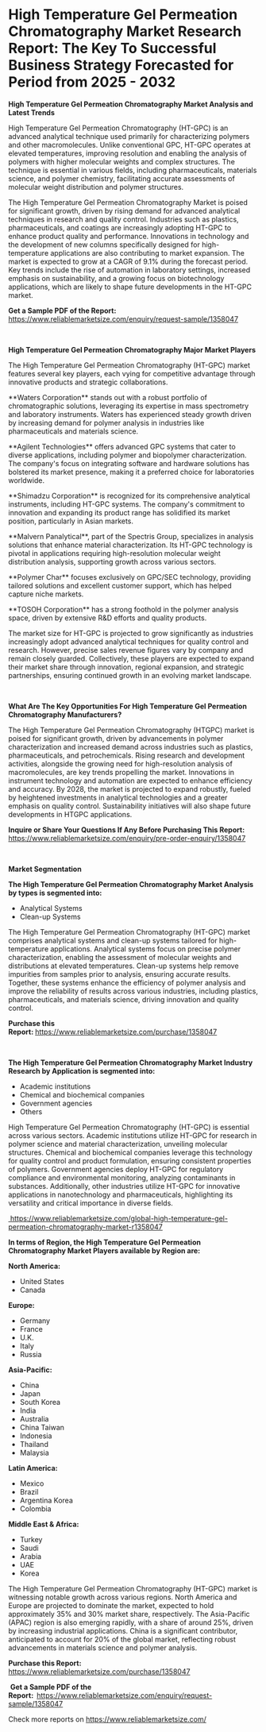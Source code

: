 <p><h1>High Temperature Gel Permeation Chromatography Market Research Report: The Key To Successful Business Strategy Forecasted for Period from 2025 - 2032</h1></p><p><strong>High Temperature Gel Permeation Chromatography Market Analysis and Latest Trends</strong></p>
<p><p>High Temperature Gel Permeation Chromatography (HT-GPC) is an advanced analytical technique used primarily for characterizing polymers and other macromolecules. Unlike conventional GPC, HT-GPC operates at elevated temperatures, improving resolution and enabling the analysis of polymers with higher molecular weights and complex structures. The technique is essential in various fields, including pharmaceuticals, materials science, and polymer chemistry, facilitating accurate assessments of molecular weight distribution and polymer structures.</p><p>The High Temperature Gel Permeation Chromatography Market is poised for significant growth, driven by rising demand for advanced analytical techniques in research and quality control. Industries such as plastics, pharmaceuticals, and coatings are increasingly adopting HT-GPC to enhance product quality and performance. Innovations in technology and the development of new columns specifically designed for high-temperature applications are also contributing to market expansion. The market is expected to grow at a CAGR of 9.1% during the forecast period. Key trends include the rise of automation in laboratory settings, increased emphasis on sustainability, and a growing focus on biotechnology applications, which are likely to shape future developments in the HT-GPC market.</p></p>
<p><strong>Get a Sample PDF of the Report:&nbsp;</strong> <a href="https://www.reliablemarketsize.com/enquiry/request-sample/1358047?utm_campaign=1197&utm_medium=2&utm_source=Github&utm_content=ia&utm_term=16022025&utm_id=high-temperature-gel-permeation-chromatography">https://www.reliablemarketsize.com/enquiry/request-sample/1358047</a></p>
<p>&nbsp;</p>
<p><strong>High Temperature Gel Permeation Chromatography Major Market Players</strong></p>
<p><p>The High Temperature Gel Permeation Chromatography (HT-GPC) market features several key players, each vying for competitive advantage through innovative products and strategic collaborations. </p><p>**Waters Corporation** stands out with a robust portfolio of chromatographic solutions, leveraging its expertise in mass spectrometry and laboratory instruments. Waters has experienced steady growth driven by increasing demand for polymer analysis in industries like pharmaceuticals and materials science.</p><p>**Agilent Technologies** offers advanced GPC systems that cater to diverse applications, including polymer and biopolymer characterization. The company's focus on integrating software and hardware solutions has bolstered its market presence, making it a preferred choice for laboratories worldwide.</p><p>**Shimadzu Corporation** is recognized for its comprehensive analytical instruments, including HT-GPC systems. The company's commitment to innovation and expanding its product range has solidified its market position, particularly in Asian markets.</p><p>**Malvern Panalytical**, part of the Spectris Group, specializes in analysis solutions that enhance material characterization. Its HT-GPC technology is pivotal in applications requiring high-resolution molecular weight distribution analysis, supporting growth across various sectors.</p><p>**Polymer Char** focuses exclusively on GPC/SEC technology, providing tailored solutions and excellent customer support, which has helped capture niche markets. </p><p>**TOSOH Corporation** has a strong foothold in the polymer analysis space, driven by extensive R&D efforts and quality products. </p><p>The market size for HT-GPC is projected to grow significantly as industries increasingly adopt advanced analytical techniques for quality control and research. However, precise sales revenue figures vary by company and remain closely guarded. Collectively, these players are expected to expand their market share through innovation, regional expansion, and strategic partnerships, ensuring continued growth in an evolving market landscape.</p></p>
<p>&nbsp;</p>
<p><strong>What Are The Key Opportunities For High Temperature Gel Permeation Chromatography Manufacturers?</strong></p>
<p><p>The High Temperature Gel Permeation Chromatography (HTGPC) market is poised for significant growth, driven by advancements in polymer characterization and increased demand across industries such as plastics, pharmaceuticals, and petrochemicals. Rising research and development activities, alongside the growing need for high-resolution analysis of macromolecules, are key trends propelling the market. Innovations in instrument technology and automation are expected to enhance efficiency and accuracy. By 2028, the market is projected to expand robustly, fueled by heightened investments in analytical technologies and a greater emphasis on quality control. Sustainability initiatives will also shape future developments in HTGPC applications.</p></p>
<p><strong>Inquire or Share Your Questions If Any Before Purchasing This Report:</strong> <a href="https://www.reliablemarketsize.com/enquiry/pre-order-enquiry/1358047?utm_campaign=1197&utm_medium=2&utm_source=Github&utm_content=ia&utm_term=16022025&utm_id=high-temperature-gel-permeation-chromatography">https://www.reliablemarketsize.com/enquiry/pre-order-enquiry/1358047</a></p>
<p>&nbsp;</p>
<p><strong>Market Segmentation</strong></p>
<p><strong>The High Temperature Gel Permeation Chromatography Market Analysis by types is segmented into:</strong></p>
<p><ul><li>Analytical Systems</li><li>Clean-up Systems</li></ul></p>
<p><p>The High Temperature Gel Permeation Chromatography (HT-GPC) market comprises analytical systems and clean-up systems tailored for high-temperature applications. Analytical systems focus on precise polymer characterization, enabling the assessment of molecular weights and distributions at elevated temperatures. Clean-up systems help remove impurities from samples prior to analysis, ensuring accurate results. Together, these systems enhance the efficiency of polymer analysis and improve the reliability of results across various industries, including plastics, pharmaceuticals, and materials science, driving innovation and quality control.</p></p>
<p><strong>Purchase this Report:&nbsp;</strong><a href="https://www.reliablemarketsize.com/purchase/1358047?utm_campaign=1197&utm_medium=2&utm_source=Github&utm_content=ia&utm_term=16022025&utm_id=high-temperature-gel-permeation-chromatography">https://www.reliablemarketsize.com/purchase/1358047</a></p>
<p>&nbsp;</p>
<p><strong>The High Temperature Gel Permeation Chromatography Market Industry Research by Application is segmented into:</strong></p>
<p><ul><li>Academic institutions</li><li>Chemical and biochemical companies</li><li>Government agencies</li><li>Others</li></ul></p>
<p><p>High Temperature Gel Permeation Chromatography (HT-GPC) is essential across various sectors. Academic institutions utilize HT-GPC for research in polymer science and material characterization, unveiling molecular structures. Chemical and biochemical companies leverage this technology for quality control and product formulation, ensuring consistent properties of polymers. Government agencies deploy HT-GPC for regulatory compliance and environmental monitoring, analyzing contaminants in substances. Additionally, other industries utilize HT-GPC for innovative applications in nanotechnology and pharmaceuticals, highlighting its versatility and critical importance in diverse fields.</p></p>
<p><a href="https://www.reliablemarketsize.com/global-high-temperature-gel-permeation-chromatography-market-r1358047?utm_campaign=1197&utm_medium=2&utm_source=Github&utm_content=ia&utm_term=16022025&utm_id=high-temperature-gel-permeation-chromatography">&nbsp;https://www.reliablemarketsize.com/global-high-temperature-gel-permeation-chromatography-market-r1358047</a></p>
<p><strong>In terms of Region, the High Temperature Gel Permeation Chromatography Market Players available by Region are:</strong></p>
<p>
    <p> <strong> North America: </strong>
        <ul>
            <li>United States</li>
            <li>Canada</li>
        </ul>
        </p> 
    <p> <strong> Europe: </strong>
        <ul>
            <li>Germany</li>
            <li>France</li>
            <li>U.K.</li>
            <li>Italy</li>
            <li>Russia</li>
        </ul>
        </p> 
    <p> <strong> Asia-Pacific: </strong>
        <ul>
            <li>China</li>
            <li>Japan</li>
            <li>South Korea</li>
            <li>India</li>
            <li>Australia</li>
            <li>China Taiwan</li>
            <li>Indonesia</li>
            <li>Thailand</li>
            <li>Malaysia</li>
        </ul>
        </p> 
    <p> <strong> Latin America: </strong>
        <ul>
            <li>Mexico</li>
            <li>Brazil</li>
            <li>Argentina Korea</li>
            <li>Colombia</li>
        </ul>
        </p> 
    <p> <strong> Middle East & Africa: </strong>
        <ul>
            <li>Turkey</li>
            <li>Saudi</li>
            <li>Arabia</li>
            <li>UAE</li>
            <li>Korea</li>
        </ul>
    </p>
    </p>
<p><p>The High Temperature Gel Permeation Chromatography (HT-GPC) market is witnessing notable growth across various regions. North America and Europe are projected to dominate the market, expected to hold approximately 35% and 30% market share, respectively. The Asia-Pacific (APAC) region is also emerging rapidly, with a share of around 25%, driven by increasing industrial applications. China is a significant contributor, anticipated to account for 20% of the global market, reflecting robust advancements in materials science and polymer analysis.</p></p>
<p><strong>Purchase this Report: </strong><a href="https://www.reliablemarketsize.com/purchase/1358047?utm_campaign=1197&utm_medium=2&utm_source=Github&utm_content=ia&utm_term=16022025&utm_id=high-temperature-gel-permeation-chromatography">https://www.reliablemarketsize.com/purchase/1358047</a></p>
<p>&nbsp;<strong>Get a Sample PDF of the Report:&nbsp;&nbsp;</strong><a href="https://www.reliablemarketsize.com/enquiry/request-sample/1358047?utm_campaign=1197&utm_medium=2&utm_source=Github&utm_content=ia&utm_term=16022025&utm_id=high-temperature-gel-permeation-chromatography">https://www.reliablemarketsize.com/enquiry/request-sample/1358047</a></p>
<p><strong></strong></p>
<p>Check more reports on <a href="https://www.reliablemarketsize.com/?utm_campaign=1197&utm_medium=2&utm_source=Github&utm_content=ia&utm_term=16022025&utm_id=high-temperature-gel-permeation-chromatography">https://www.reliablemarketsize.com/</a></p>